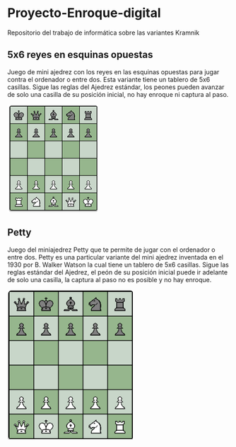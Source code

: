 # Proyecto-Enroque-digital
Repositorio del trabajo de informática sobre las variantes Kramnik

## 5x6 reyes en esquinas opuestas
 Juego de mini ajedrez con los reyes en las esquinas opuestas para jugar contra el ordenador o entre dos. Esta variante tiene un tablero de 5x6 casillas. Sigue las reglas del Ajedrez estándar, los peones pueden avanzar de solo una casilla de su posición inicial, no hay enroque ni captura al paso. 

 ![alt text](bin/imagenes/readme/image.png)
 
 ## Petty
 Juego del miniajedrez Petty que te permite de jugar con el ordenador o entre dos. Petty es una particular variante del mini ajedrez inventada en el 1930 por B. Walker Watson la cual tiene un tablero de 5x6 casillas. Sigue las reglas estándar del Ajedrez, el peón de su posición inicial puede ir adelante de solo una casilla, la captura al paso no es posible y no hay enroque.

 ![alt text](bin/imagenes/readme/image-1.png)